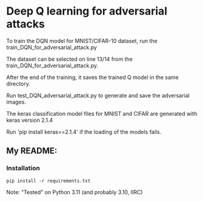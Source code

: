 # Deep Q learning for adversarial attacks

To train the DQN model for MNIST/CIFAR-10 dataset, run the train_DQN_for_adversarial_attack.py

The dataset can be selected on line 13/14 from the train_DQN_for_adversarial_attack.py.

After the end of the training, it saves the trained Q model in the same directory.

Run test_DQN_adversarial_attack.py to generate and save the adversarial images. 

The keras classification model files for MNIST and CIFAR are generated with keras version 2.1.4

Run 'pip install keras==2.1.4' if the loading of the models fails.

## My README:

### Installation

`pip install -r requirements.txt`

Note: "Tested" on Python 3.11 (and probably 3.10, IIRC)
